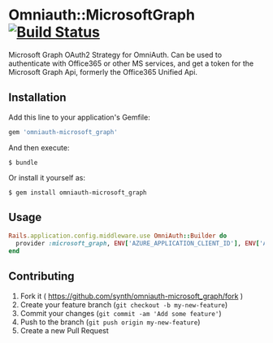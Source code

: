 # Omniauth::MicrosoftGraph [![Build Status](https://travis-ci.org/synth/omniauth-microsoft_graph.svg?branch=master)](https://travis-ci.org/synth/omniauth-microsoft_graph)

Microsoft Graph OAuth2 Strategy for OmniAuth.
Can be used to authenticate with Office365 or other MS services, and get a token for the Microsoft Graph Api, formerly the Office365 Unified Api.

## Installation

Add this line to your application's Gemfile:

```ruby
gem 'omniauth-microsoft_graph'
```

And then execute:

    $ bundle

Or install it yourself as:

    $ gem install omniauth-microsoft_graph

## Usage

```ruby
Rails.application.config.middleware.use OmniAuth::Builder do
  provider :microsoft_graph, ENV['AZURE_APPLICATION_CLIENT_ID'], ENV['AZURE_APPLICATION_CLIENT_SECRET']
end
```


## Contributing

1. Fork it ( https://github.com/synth/omniauth-microsoft_graph/fork )
2. Create your feature branch (`git checkout -b my-new-feature`)
3. Commit your changes (`git commit -am 'Add some feature'`)
4. Push to the branch (`git push origin my-new-feature`)
5. Create a new Pull Request
